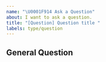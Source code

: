 ```yaml
---
name: "\U0001F914 Ask a Question"
about: I want to ask a question.
title: "[Question] Question title "
labels: type/question
---
```


## General Question

<!--

Before asking a question, make sure you have:

- Googled your question.
- Searched open and closed [GitHub issues](https://github.com/streamxhub/streamx/issues?q=is%3Aissue)
- Read the documentation:
  - [StreamX Readme](https://github.com/streamxhub/streamx#readme)
  - [StreamX Doc](https://github.com/streamxhub/streamx#readme)

-->
